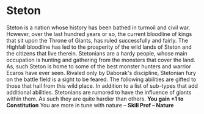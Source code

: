Steton
======

Steton is a nation whose history has been bathed in turmoil and civil war. However, over the last hundred years or so, the current bloodline of kings that sit upon the Throne of Giants, has ruled successfully and fairly. The Highfall bloodline has led to the prosperity of the wild lands of Steton and the citizens that live therein. Stetonians are a hardy people, whose main occupation is hunting and gathering from the monsters that cover the land. As, such Steton is home to some of the best monster hunters and warrior Ecaros have ever seen. Rivaled only by Daborak's discipline, Stetonian fury on the battle field is a sight to be feared. The following abilities are gifted to those that hail from this wild place. In addition to a list of sub-types that add additional abilities.  Stetonians are rumored to have the influence of giants within them. As such they are quite hardier than others. **You gain +1 to Constitution**  You are more in tune with nature – **Skill Prof – Nature**
